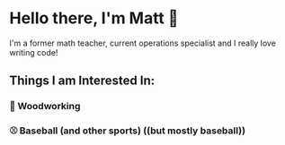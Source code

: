 # Hello there, I'm Matt 👋

I'm a former math teacher, current operations specialist and I really love writing code! 

## Things I am Interested In: 



### :evergreen_tree: Woodworking 


### :baseball: Baseball (and other sports) ((but mostly baseball))







### 
